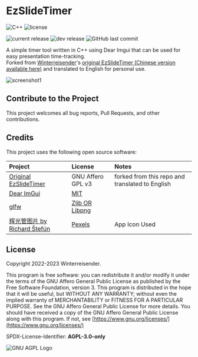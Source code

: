 # EzSlideTimer

![C++](https://img.shields.io/badge/C%2B%2B-00599C?logo=cplusplus&logoColor=white)
![license](https://img.shields.io/github/license/Winterreisender/EzPptTimer?color=663366)

![current release](https://img.shields.io/github/v/release/Winterreisender/EzPptTimer?label=current)
![dev release](https://img.shields.io/github/v/release/Winterreisender/EzPptTimer?label=dev&include_prereleases)
![GitHub last commit](https://img.shields.io/github/last-commit/Winterreisender/EzPptTimer)

A simple timer tool written in C++ using Dear Imgui that can be used for easy presentation time-tracking.  
Forked from [Winterreisender](https://github.com/Winterreisender/)'s [original EzSlideTimer (Chinese version available here)](https://github.com/Winterreisender/EzSlideTimer) and translated to English for personal use. 

![screenshot1](screenshot.webp)

## Contribute to the Project

This project welcomes all bug reports, Pull Requests, and other contributions.

## Credits

This project uses the following open source software:

| Project | License | Notes |
| :-- | :-- | :-- |
| [Original EzSlideTimer](https://github.com/Winterreisender/EzSlideTimer) | GNU Affero GPL v3 | forked from this repo and translated to English|
| [Dear ImGui](https://github.com/ocornut/imgui)  | [MIT](https://mit-license.org/) | |
| [glfw](https://www.glfw.org/) | [Zlib OR Libpng](https://www.glfw.org/license) | |
| [辉光管图片 by Richard Štefún](https://www.pexels.com/photo/2024-alarm-clock-arduino-clock-1069690/) | [Pexels](https://www.pexels.com/license/)  | App Icon Used |

<!--
Dependencies:

- Mingw-w64
- Msys2
- Clangd
- UPX
-->

## License

Copyright 2022-2023 Winterreisender.

This program is free software: you can redistribute it and/or modify it under the terms of the GNU Affero General Public License as published by the Free Software Foundation, version 3.
This program is distributed in the hope that it will be useful, but WITHOUT ANY WARRANTY; without even the implied warranty of MERCHANTABILITY or FITNESS FOR A PARTICULAR PURPOSE. See the GNU Affero General Public License for more details.
You should have received a copy of the GNU Affero General Public License along with this program. If not, see [https://www.gnu.org/licenses/](https://www.gnu.org/licenses/)

SPDX-License-Identifier: **AGPL-3.0-only**

![GNU AGPL Logo](https://www.gnu.org/graphics/agplv3-155x51.png)
